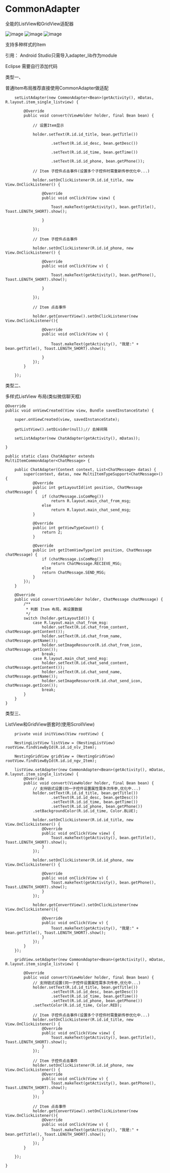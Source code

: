 # CommonAdapter
全能的ListView和GridView适配器

![image](https://github.com/Mary98/CommonAdapter/blob/master/image/single_item_type.png)
![image](https://github.com/Mary98/CommonAdapter/blob/master/image/mutli_item_type.png)
![image](https://github.com/Mary98/CommonAdapter/blob/master/image/nesting_item_type.png)

支持多种样式的Item

引用：
Android Studio只需导入adapter_lib作为module

Eclipse 需要自行添加代码

类型一、

普通Item布局推荐直接使用CommonAdapter做适配

        setListAdapter(new CommonAdapter<Bean>(getActivity(), mDatas, R.layout.item_single_listview) {

            @Override
            public void convert(ViewHolder holder, final Bean bean) {
            
                // 设置Item显示
                
                holder.setText(R.id.id_title, bean.getTitle())
                
                        .setText(R.id.id_desc, bean.getDesc())
                        
                        .setText(R.id.id_time, bean.getTime())
                        
                        .setText(R.id.id_phone, bean.getPhone());

                // Item 子控件点击事件(设置多个子控件时需重新传参优化中...)
                
                holder.setOnClickListener(R.id.id_title, new View.OnClickListener() {
                
                    @Override
                    public void onClick(View view) {
                    
                        Toast.makeText(getActivity(), bean.getTitle(), Toast.LENGTH_SHORT).show();
                        
                    }
                    
                });

                // Item 子控件点击事件
                
                holder.setOnClickListener(R.id.id_phone, new View.OnClickListener() {

                    @Override
                    public void onClick(View v) {
                    
                        Toast.makeText(getActivity(), bean.getPhone(), Toast.LENGTH_SHORT).show();
                        
                    }
                    
                });

                // Item 点击事件
                
                holder.getConvertView().setOnClickListener(new View.OnClickListener(){

                    @Override
                    public void onClick(View v) {
                    
                        Toast.makeText(getActivity(), "我是:" + bean.getTitle(), Toast.LENGTH_SHORT).show();
                        
                    }
                });
            }

        });

类型二、

多样式ListView 布局(类似微信聊天框)

    @Override
    public void onViewCreated(View view, Bundle savedInstanceState) {
    
        super.onViewCreated(view, savedInstanceState);

        getListView().setDivider(null);// 去掉间隔
        
        setListAdapter(new ChatAdapter(getActivity(), mDatas));

    }
    
    public static class ChatAdapter extends MultiItemCommonAdapter<ChatMessage> {

        public ChatAdapter(Context context, List<ChatMessage> datas) {
            super(context, datas, new MultiItemTypeSupport<ChatMessage>() {
                @Override
                public int getLayoutId(int position, ChatMessage chatMessage) {
                    if (chatMessage.isComMeg())
                        return R.layout.main_chat_from_msg;
                    else
                        return R.layout.main_chat_send_msg;
                }

                @Override
                public int getViewTypeCount() {
                    return 2;
                }

                @Override
                public int getItemViewType(int position, ChatMessage chatMessage) {
                    if (chatMessage.isComMeg())
                        return ChatMessage.RECIEVE_MSG;
                    else
                    return ChatMessage.SEND_MSG;
                }
            });
        }

        @Override
        public void convert(ViewHolder holder, ChatMessage chatMessage) {
            /**
             * 判断 Item 布局，再设置数据
             */
            switch (holder.getLayoutId()) {
                case R.layout.main_chat_from_msg:
                    holder.setText(R.id.chat_from_content, chatMessage.getContent());
                    holder.setText(R.id.chat_from_name, chatMessage.getName());
                    holder.setImageResource(R.id.chat_from_icon, chatMessage.getIcon());
                    break;
                case R.layout.main_chat_send_msg:
                    holder.setText(R.id.chat_send_content, chatMessage.getContent());
                    holder.setText(R.id.chat_send_name, chatMessage.getName());
                    holder.setImageResource(R.id.chat_send_icon, chatMessage.getIcon());
                    break;
            }
        }
    }
   
类型三、

ListView和GridView嵌套时(使用ScrollView)

        private void initViews(View rootView) {

        NestingListView listView = (NestingListView) rootView.findViewById(R.id.id_nlv_Item);
        
        NestingGridView gridView = (NestingGridView) rootView.findViewById(R.id.id_ngv_Item);

        listView.setAdapter(new CommonAdapter<Bean>(getActivity(), mDatas, R.layout.item_single_listview) {
            @Override
            public void convert(ViewHolder holder, final Bean bean) {
                // 支持链式设置(同一子控件设置属性需多次传参,优化中...)
                holder.setText(R.id.id_title, bean.getTitle())
                        .setText(R.id.id_desc, bean.getDesc())
                        .setText(R.id.id_time, bean.getTime())
                        .setText(R.id.id_phone, bean.getPhone())
                .setBackgroundColor(R.id.id_time, Color.BLUE);

                holder.setOnClickListener(R.id.id_title, new View.OnClickListener() {
                    @Override
                    public void onClick(View view) {
                        Toast.makeText(getActivity(), bean.getTitle(), Toast.LENGTH_SHORT).show();
                    }
                });

                holder.setOnClickListener(R.id.id_phone, new View.OnClickListener() {

                    @Override
                    public void onClick(View v) {
                        Toast.makeText(getActivity(), bean.getPhone(), Toast.LENGTH_SHORT).show();
                    }
                });

                holder.getConvertView().setOnClickListener(new View.OnClickListener(){

                    @Override
                    public void onClick(View v) {
                        Toast.makeText(getActivity(), "我是:" + bean.getTitle(), Toast.LENGTH_SHORT).show();
                    }
                });
            }
        });

        gridView.setAdapter(new CommonAdapter<Bean>(getActivity(), mDatas, R.layout.item_single_listview) {

            @Override
            public void convert(ViewHolder holder, final Bean bean) {
                // 支持链式设置(同一子控件设置属性需多次传参,优化中...)
                holder.setText(R.id.id_title, bean.getTitle())
                        .setText(R.id.id_desc, bean.getDesc())
                        .setText(R.id.id_time, bean.getTime())
                        .setText(R.id.id_phone, bean.getPhone())
                .setTextColor(R.id.id_time, Color.RED);

                // Item 子控件点击事件(设置多个子控件时需重新传参优化中...)
                holder.setOnClickListener(R.id.id_title, new View.OnClickListener() {
                    @Override
                    public void onClick(View view) {
                        Toast.makeText(getActivity(), bean.getTitle(), Toast.LENGTH_SHORT).show();
                    }
                });

                // Item 子控件点击事件
                holder.setOnClickListener(R.id.id_phone, new View.OnClickListener() {
                    @Override
                    public void onClick(View v) {
                        Toast.makeText(getActivity(), bean.getPhone(), Toast.LENGTH_SHORT).show();
                    }
                });

                // Item 点击事件
                holder.getConvertView().setOnClickListener(new View.OnClickListener(){
                    @Override
                    public void onClick(View v) {
                        Toast.makeText(getActivity(), "我是:" + bean.getTitle(), Toast.LENGTH_SHORT).show();
                    }
                });
            }

        });

    }



